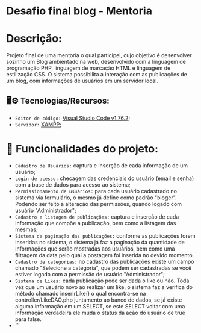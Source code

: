 # Desafio final blog - Mentoria

# Descrição:
Projeto final de uma mentoria o qual participei, cujo objetivo é desenvolver sozinho um Blog ambientado na web, desenvolvido com a linguagem de programação PHP, linguagem de marcação HTML e linguagem de estilização CSS. O sistema possibilita a interação com as publicações de um blog, com informações de usuários em um servidor local.

## 🖥️⚙️ Tecnologias/Recursos:
- `Editor de código:` [Visual Studio Code v1.76.2](https://code.visualstudio.com/updates/v1_76);
- `Servidor:` [XAMPP](https://sourceforge.net/projects/xampp/files/);

# 🔨 Funcionalidades do projeto:
- `Cadastro de Usuários:` captura e inserção de cada informação de um usuário;
- `Login de acesso:` checagem das credenciais do usuário (email e senha) com a base de dados para acesso ao sistema;
- `Permissionamento de usuários:` para cada usuário cadastrado no sistema via formulário, o mesmo já define como padrão "bloger". Podendo ser feito a alteração das permissões, quando logado com usuário "Administrador";
- `Cadastro e listagem de publicações:` captura e inserção de cada informação que compõe a publicação, bem como a listagem das mesmas;
- `Sistema de paginação das publicações:` conforme as publicações forem inseridas no sistema, o sistema já faz a paginação da quantidade de informações que serão mostradas aos usuários, bem como uma filtragem da data pelo qual a postagem foi inserida no devido momento.
- `Cadastro de categorias:` no cadastro das publicações existe um campo chamado "Selecione a categoria", que podem ser cadastradas se você estiver logado com a permissão de usuário "Administrador";
- `Sistema de Likes:` cada publicação pode ser dada o like ou não. Toda vez que um usuário novo ao realizar um like, o sistema faz a verifica do método chamado inserirLike() o qual encontra-se na controller/LikeDAO.php juntamento ao banco de dados, se já existe alguma informação em um SELECT, se este SELECT voltar com uma informação verdadeira ele muda o status da ação do usuário de true para false.
- ``
